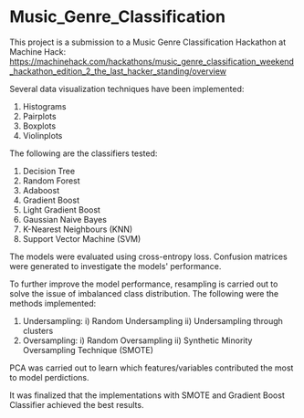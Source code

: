 # Music_Genre_Classification

This project is a submission to a Music Genre Classification Hackathon at Machine Hack: https://machinehack.com/hackathons/music_genre_classification_weekend_hackathon_edition_2_the_last_hacker_standing/overview

Several data visualization techniques have been implemented:
1) Histograms
2) Pairplots
3) Boxplots
4) Violinplots

The following are the classifiers tested:
1) Decision Tree 
2) Random Forest 
3) Adaboost
4) Gradient Boost
5) Light Gradient Boost
6) Gaussian Naive Bayes
7) K-Nearest Neighbours (KNN)
8) Support Vector Machine (SVM)

The models were evaluated using cross-entropy loss. Confusion matrices were generated to investigate the models' performance.

To further improve the model performance, resampling is carried out to solve the issue of imbalanced class distribution. The following were the methods implemented:
1) Undersampling:
    i) Random Undersampling
    ii) Undersampling through clusters
2) Oversampling:
    i) Random Oversampling
    ii) Synthetic Minority Oversampling Technique (SMOTE)

PCA was carried out to learn which features/variables contributed the most to model perdictions.

It was finalized that the implementations with SMOTE and Gradient Boost Classifier achieved the best results.
